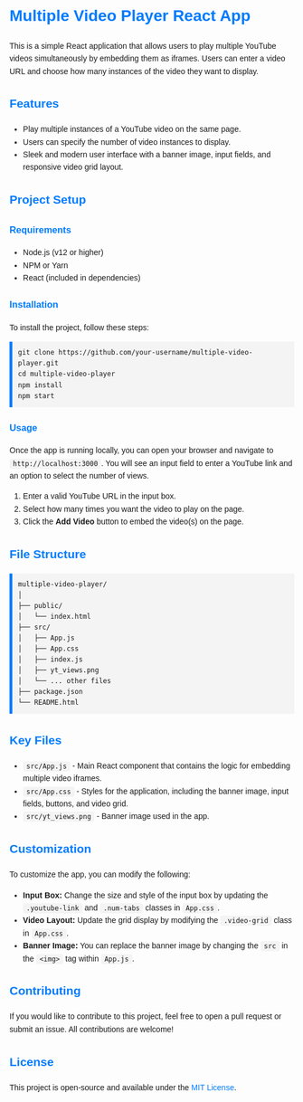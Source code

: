 <!DOCTYPE html>
<html lang="en">
<head>
    <meta charset="UTF-8">
    <meta name="viewport" content="width=device-width, initial-scale=1.0">
    <meta name="description" content="Multiple Video Player React App">
    <title>README - Multiple Video Player React App</title>
    <style>
        body {
            font-family: Arial, sans-serif;
            margin: 0;
            padding: 20px;
            line-height: 1.6;
        }
        h1, h2, h3 {
            color: #007bff;
        }
        pre {
            background-color: #f4f4f4;
            padding: 10px;
            border-left: 5px solid #007bff;
            overflow-x: auto;
        }
        img {
            max-width: 100%;
            height: auto;
        }
        code {
            background-color: #f4f4f4;
            padding: 2px 6px;
            border-radius: 4px;
            font-family: monospace;
        }
        a {
            color: #007bff;
            text-decoration: none;
        }
        a:hover {
            text-decoration: underline;
        }
    </style>
</head>
<body>

<h1>Multiple Video Player React App</h1>

<p>This is a simple React application that allows users to play multiple YouTube videos simultaneously by embedding them as iframes. Users can enter a video URL and choose how many instances of the video they want to display.</p>

<h2>Features</h2>
<ul>
    <li>Play multiple instances of a YouTube video on the same page.</li>
    <li>Users can specify the number of video instances to display.</li>
    <li>Sleek and modern user interface with a banner image, input fields, and responsive video grid layout.</li>
</ul>

<h2>Project Setup</h2>

<h3>Requirements</h3>
<ul>
    <li>Node.js (v12 or higher)</li>
    <li>NPM or Yarn</li>
    <li>React (included in dependencies)</li>
</ul>

<h3>Installation</h3>
<p>To install the project, follow these steps:</p>
<pre><code>git clone https://github.com/your-username/multiple-video-player.git
cd multiple-video-player
npm install
npm start
</code></pre>

<h3>Usage</h3>
<p>Once the app is running locally, you can open your browser and navigate to <code>http://localhost:3000</code>. You will see an input field to enter a YouTube link and an option to select the number of views.</p>

<ol>
    <li>Enter a valid YouTube URL in the input box.</li>
    <li>Select how many times you want the video to play on the page.</li>
    <li>Click the <strong>Add Video</strong> button to embed the video(s) on the page.</li>
</ol>

<h2>File Structure</h2>
<pre><code>multiple-video-player/
│
├── public/
│   └── index.html
├── src/
│   ├── App.js
│   ├── App.css
│   ├── index.js
│   ├── yt_views.png
│   └── ... other files
├── package.json
└── README.html
</code></pre>

<h2>Key Files</h2>
<ul>
    <li><code>src/App.js</code> - Main React component that contains the logic for embedding multiple video iframes.</li>
    <li><code>src/App.css</code> - Styles for the application, including the banner image, input fields, buttons, and video grid.</li>
    <li><code>src/yt_views.png</code> - Banner image used in the app.</li>
</ul>

<h2>Customization</h2>
<p>To customize the app, you can modify the following:</p>
<ul>
    <li><strong>Input Box:</strong> Change the size and style of the input box by updating the <code>.youtube-link</code> and <code>.num-tabs</code> classes in <code>App.css</code>.</li>
    <li><strong>Video Layout:</strong> Update the grid display by modifying the <code>.video-grid</code> class in <code>App.css</code>.</li>
    <li><strong>Banner Image:</strong> You can replace the banner image by changing the <code>src</code> in the <code>&lt;img&gt;</code> tag within <code>App.js</code>.</li>
</ul>

<h2>Contributing</h2>
<p>If you would like to contribute to this project, feel free to open a pull request or submit an issue. All contributions are welcome!</p>

<h2>License</h2>
<p>This project is open-source and available under the <a href="https://opensource.org/licenses/MIT" target="_blank">MIT License</a>.</p>

</body>
</html>

